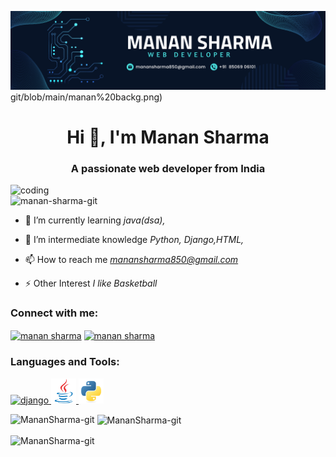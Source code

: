 ![logo](https://github.com/MananSharma-git/MananSharma-git/blob/main/manan%20sharma.png)
git/blob/main/manan%20backg.png)
<h1 align="center">Hi 👋, I'm Manan Sharma</h1>
<h3 align="center">A passionate web developer from 
India</h3>
<img align="right" alt="coding" width="600" src="https://user-images.githubusercontent.com/55389276/140866485-8fb1c876-9a8f-4d6a-98dc-08c4981eaf70.gif">

<p align="left"> <img src="https://komarev.com/ghpvc/?username=manan-sharma-git&label=Profile%20views&color=0e75b6&style=flat" alt="manan-sharma-git" /> </p>

- 🌱 I’m currently learning *java(dsa),*

- 🌱 I’m intermediate knowledge *Python, Django,HTML,*

- 📫 How to reach me *manansharma850@gmail.com*

- ⚡ Other Interest *I like Basketball*

<h3 align="left">Connect with me:</h3>
<p align="left">
<a href="https://linkedin.com/in/manan sharmak" target="blank"><img align="center" src="https://raw.githubusercontent.com/rahuldkjain/github-profile-readme-generator/master/src/images/icons/Social/linked-in-alt.svg" alt="manan sharma" height="30" width="40" /></a>
<a href="https://www.leetcode.com/manan sharma" target="blank"><img align="center" src="https://raw.githubusercontent.com/rahuldkjain/github-profile-readme-generator/master/src/images/icons/Social/leet-code.svg" alt="manan sharma" height="30" width="40" /></a>
</p>

<h3 align="left">Languages and Tools:</h3>
<p align="left"> <a href="https://www.djangoproject.com/" target="_blank" rel="noreferrer"> <img src="https://cdn.worldvectorlogo.com/logos/django.svg" alt="django" width="40" height="40"/> </a> <a href="https://www.w3.org/html/" target="_blank" rel="noreferrer"><!-- <img src="https://raw.githubusercontent.com/devicons/devicon/master/icons/html5/html5-original-wordmark.svg" alt="html5" width="40" height="40"/> </a> <a href="https://www.adobe.com/in/products/illustrator.html" target="_blank" rel="noreferrer"> <img src="https://www.vectorlogo.zone/logos/adobe_illustrator/adobe_illustrator-icon.svg" alt="illustrator" width="40" height="40"/> </a> <a href="https://www.java.com" target="_blank" rel="noreferrer">--> <img src="https://raw.githubusercontent.com/devicons/devicon/master/icons/java/java-original.svg" alt="java" width="40" height="40"/> </a> <a href="https://www.python.org" target="_blank" rel="noreferrer"> <img src="https://raw.githubusercontent.com/devicons/devicon/master/icons/python/python-original.svg" alt="python" width="40" height="40"/> </a> </p>

<p><img align="left" src="https://github-readme-stats.vercel.app/api/top-langs?username=MananSharma-git&show_icons=true&locale=en&layout=compact" alt="MananSharma-git" /></p>

<p>&nbsp;<img align="center" src="https://github-readme-stats.vercel.app/api?username=MananSharma-git&show_icons=true&locale=en" alt="MananSharma-git" /></p>

<p><img align="center" src="https://github-readme-streak-stats.herokuapp.com/?user=MananSharma-git&" alt="MananSharma-git" /></p>
